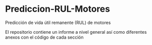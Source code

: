 # Prediccion-RUL-Motores
Predicción de vida útil remanente (RUL) de motores

El repositorio contiene un informe a nivel general así como diferentes anexos con el código de cada sección

